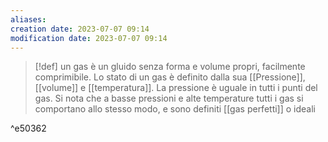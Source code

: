 ```yaml
---
aliases: 
creation date: 2023-07-07 09:14
modification date: 2023-07-07 09:14
---
```


>[!def]
>un gas è un gluido senza forma e volume propri, facilmente comprimibile. Lo stato di un gas è definito dalla sua [[Pressione]], [[volume]] e [[temperatura]]. La pressione è uguale in tutti i punti del gas.
>Si nota che a basse pressioni e alte temperature tutti i gas si comportano allo stesso modo, e sono definiti [[gas perfetti]] o ideali


^e50362
